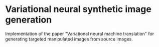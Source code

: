 # Variational neural synthetic image generation
 Implementation of the paper "Variational neural machine translation" for generating targeted manipulated images from source images.
